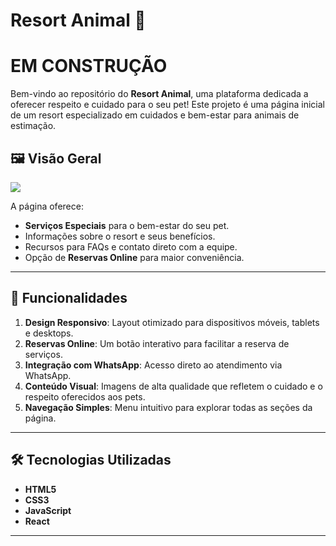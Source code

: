 # Resort Animal 🐾

# EM CONSTRUÇÃO

Bem-vindo ao repositório do **Resort Animal**, uma plataforma dedicada a oferecer respeito e cuidado para o seu pet! Este projeto é uma página inicial de um resort especializado em cuidados e bem-estar para animais de estimação.

## 🖼️ Visão Geral

<img src ="https://ibb.co/XYbby6P"></img>

A página oferece:
- **Serviços Especiais** para o bem-estar do seu pet.
- Informações sobre o resort e seus benefícios.
- Recursos para FAQs e contato direto com a equipe.
- Opção de **Reservas Online** para maior conveniência.

---

## 🚀 Funcionalidades

1. **Design Responsivo**: Layout otimizado para dispositivos móveis, tablets e desktops.
2. **Reservas Online**: Um botão interativo para facilitar a reserva de serviços.
3. **Integração com WhatsApp**: Acesso direto ao atendimento via WhatsApp.
4. **Conteúdo Visual**: Imagens de alta qualidade que refletem o cuidado e o respeito oferecidos aos pets.
5. **Navegação Simples**: Menu intuitivo para explorar todas as seções da página.

---

## 🛠️ Tecnologias Utilizadas

- **HTML5**
- **CSS3**
- **JavaScript**
- **React**

---
